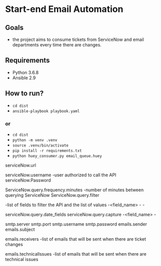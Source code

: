 # Start-end Email Automation

## Goals

- the project aims to consume tickets from ServiceNow and email departments every time there are changes.

## Requirements

- Python 3.6.8
- Ansible 2.9

## How to run?

- `cd dist`
- `ansible-playbook playbook.yaml`

### or

- `cd dist`
- `python -m venv .venv`
- `source .venv/bin/activate`
- `pip install -r requirements.txt`
- `python huey_consumer.py email_queue.huey`



serviceNow.url

serviceNow.username
-user authorized to call the API
serviceNow.Password

ServiceNow.query.frequency.minutes
-number of minutes between querying ServiceNow
ServiceNow.query.filter

-list of fields to filter the API and the list of values
 -<field_name>
  -<value1>
  -<value2>

serviceNow.query.date_fields
serviceNow.query.capture
 -<field_name>
  -<text to find the value to put on who is impacted>

smtp.server
smtp.port
smtp.username
smtp.password
emails.sender
emails.subject

emails.receivers
-list of emails that will be sent when there are ticket changes

emails.technicalIssues
-list of emails that will be sent when there are technical issues
